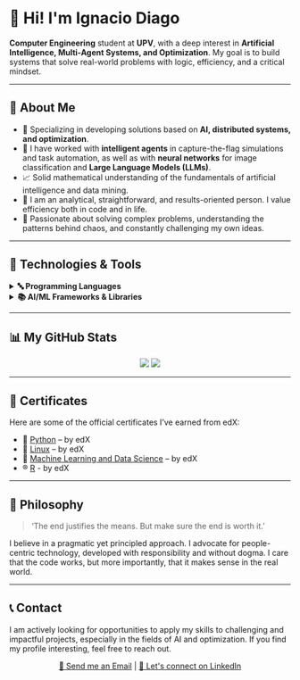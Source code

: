 # 👋 Hi! I'm Ignacio Diago

**Computer Engineering** student at **UPV**, with a deep interest in **Artificial Intelligence, Multi-Agent Systems, and Optimization**. My goal is to build systems that solve real-world problems with logic, efficiency, and a critical mindset.

---

## 🚀 About Me

- 🤖 Specializing in developing solutions based on **AI, distributed systems, and optimization**.
- 🧠 I have worked with **intelligent agents** in capture-the-flag simulations and task automation, as well as with **neural networks** for image classification and **Large Language Models (LLMs)**.
- 📈 Solid mathematical understanding of the fundamentals of artificial intelligence and data mining.
- 🔬 I am an analytical, straightforward, and results-oriented person. I value efficiency both in code and in life.
- 🧩 Passionate about solving complex problems, understanding the patterns behind chaos, and constantly challenging my own ideas. 

---

## 🔧 Technologies & Tools

<details>
  <summary><b>🔤 Programming Languages</b></summary>
  <p align="left">
    <a href="https://www.python.org" target="_blank" rel="noreferrer"> <img src="https://raw.githubusercontent.com/devicons/devicon/master/icons/python/python-original.svg" alt="python" width="40" height="40"/> </a>
    <a href="https://www.r-project.org/" target="_blank" rel="noreferrer"> <img src="https://raw.githubusercontent.com/devicons/devicon/master/icons/r/r-original.svg" alt="R" width="40" height="40"/> </a>
    <a href="https://developer.mozilla.org/en-US/docs/Web/JavaScript" target="_blank" rel="noreferrer"> <img src="https://raw.githubusercontent.com/devicons/devicon/master/icons/javascript/javascript-original.svg" alt="JavaScript" width="40" height="40"/> </a>
    <a href="https://www.java.com" target="_blank" rel="noreferrer"> <img src="https://raw.githubusercontent.com/devicons/devicon/master/icons/java/java-original.svg" alt="java" width="40" height="40"/> </a>
    <a href="https://www.cprogramming.com/" target="_blank" rel="noreferrer"> <img src="https://raw.githubusercontent.com/devicons/devicon/master/icons/c/c-original.svg" alt="c" width="40" height="40"/> </a>
  </p>
</details>

<details>
  <summary><b>📚 AI/ML Frameworks & Libraries</b></summary>
  
  <b>Machine Learning (Python):</b>
  <p align="left">
    <a href="https://scikit-learn.org/" target="_blank" rel="noreferrer"><img src="https://upload.wikimedia.org/wikipedia/commons/0/05/Scikit_learn_logo_small.svg" alt="scikit-learn" width="40" height="40"/></a>
    <a href="https://xgboost.ai/" target="_blank" rel="noreferrer"><img src="https://img.shields.io/badge/XGBoost-006600?style=for-the-badge&logo=xgboost&logoColor=white" alt="XGBoost" /></a>
    <a href="https://lightgbm.readthedocs.io/" target="_blank" rel="noreferrer"><img src="https://img.shields.io/badge/LightGBM-444444?style=for-the-badge" alt="LightGBM" /></a>
  </p>
  
  <b>Deep Learning:</b>
  <p align="left">
    <a href="https://www.tensorflow.org" target="_blank" rel="noreferrer"> <img src="https://raw.githubusercontent.com/devicons/devicon/master/icons/tensorflow/tensorflow-original.svg" alt="tensorflow" width="40" height="40"/> </a>
    <a href="https://pytorch.org/" target="_blank" rel="noreferrer"> <img src="https://raw.githubusercontent.com/devicons/devicon/master/icons/pytorch/pytorch-original.svg" alt="pytorch" width="40" height="40"/> </a>
  </p>

  <b>Data Analysis & ML (R):</b>
  <p align="left">
    <a href="https://www.tidyverse.org/" target="_blank" rel="noreferrer"><img src="https://img.shields.io/badge/Tidyverse-1A73E8?style=for-the-badge" alt="Tidyverse" /></a>
    <a href="https://ggplot2.tidyverse.org/" target="_blank" rel="noreferrer"><img src="https://img.shields.io/badge/ggplot2-0073C2?style=for-the-badge" alt="ggplot2" /></a>
    <a href="http://topepo.github.io/caret/index.html" target="_blank" rel="noreferrer"><img src="https://img.shields.io/badge/caret-00A599?style=for-the-badge" alt="caret" /></a>
  </p>
  
  <b>NLP / Embeddings:</b>
  <p align="left">
    <a href="https://www.nltk.org/" target="_blank" rel="noreferrer"><img src="https://img.shields.io/badge/NLTK-306998?style=for-the-badge" alt="NLTK" /></a>
    <a href="https://huggingface.co/" target="_blank" rel="noreferrer"><img src="https://huggingface.co/front/assets/huggingface_logo-noborder.svg" alt="Hugging Face" height="40"/></a>
  </p>
  
  <b>Optimization:</b>
  <p align="left">
    <a href="https://www.lindo.com/index.php/products/lingo-and-optimization-modeling" target="_blank" rel="noreferrer"><img src="https://img.shields.io/badge/LINGO-FF7D00?style=for-the-badge" alt="LINGO" /></a>
    <a href="https://developers.google.com/optimization" target="_blank" rel="noreferrer"><img src="https://img.shields.io/badge/OR--Tools-1A73E8?style=for-the-badge&logo=google&logoColor=white" alt="OR-Tools" /></a>
  </p>

  <b>Visualization:</b>
  <p align="left">
    <a href="https://matplotlib.org/" target="_blank" rel="noreferrer"><img src="https://raw.githubusercontent.com/devicons/devicon/master/icons/matplotlib/matplotlib-original.svg" alt="matplotlib" width="40" height="40"/></a>
    <a href="https://plotly.com/" target="_blank" rel="noreferrer"><img src="https://raw.githubusercontent.com/devicons/devicon/master/icons/plotly/plotly-original.svg" alt="plotly" width="40" height="40"/></a>
  </p>

  <b>SQL & NoSQL:</b>
<p align="left"> 
  <a href="https://www.mysql.com/" target="_blank" rel="noreferrer"><img src="https://raw.githubusercontent.com/devicons/devicon/master/icons/mysql/mysql-original-wordmark.svg" alt="MySQL" width="40" height="40"/></a> 
  <a href="https://www.sqlite.org/index.html" target="_blank" rel="noreferrer"><img src="https://img.shields.io/badge/SQLite-003B57?style=for-the-badge&logo=sqlite&logoColor=white" alt="SQLite" /></a> 
  <a href="https://www.mongodb.com/" target="_blank" rel="noreferrer"><img src="https://raw.githubusercontent.com/devicons/devicon/master/icons/mongodb/mongodb-original-wordmark.svg" alt="MongoDB" width="40" height="40"/></a> 
  <a href="https://www.sqlalchemy.org/" target="_blank" rel="noreferrer"><img src="https://img.shields.io/badge/SQLAlchemy-EF2D5E?style=for-the-badge" alt="SQLAlchemy" /></a> 
  <a href="https://www.psycopg.org/" target="_blank" rel="noreferrer"><img src="https://img.shields.io/badge/psycopg2-336791?style=for-the-badge" alt="psycopg2" /></a> 
  <a href="https://www.mongodb.com/docs/drivers/pymongo/" target="_blank" rel="noreferrer"><img src="https://img.shields.io/badge/PyMongo-47A248?style=for-the-badge" alt="PyMongo" /></a> 
</p>
</details>

---

## 📊 My GitHub Stats

<p align="center">
  <img height="180em" src="https://github-readme-stats.vercel.app/api?username=iDiagoValeta&show_icons=true&theme=dracula&include_all_commits=true&count_private=true&cache_seconds=7200"/>
  <img height="180em" src="https://github-readme-stats.vercel.app/api/top-langs/?username=iDiagoValeta&layout=compact&langs_count=8&theme=dracula&cache_seconds=7200"/>
</p>

---

## 📜 Certificates

Here are some of the official certificates I’ve earned from edX:

- 🐍 [Python](https://courses.edx.org/certificates/4c6101f8b20348a39ce814dfa8009117) – by edX
- 🐧 [Linux](https://courses.edx.org/certificates/37fcce9e7fae41e3977e11462300c83a) – by edX
- 🤖 [Machine Learning and Data Science](https://courses.edx.org/certificates/e5e7a1456e2549ee98daf20ca0250a06) – by edX
- ®️ [R](https://courses.edx.org/certificates/df04f832d5f644fb8afe3bc3c2f16763) - by edX

---

## 🧠 Philosophy

> ‘The end justifies the means. But make sure the end is worth it.’

I believe in a pragmatic yet principled approach. I advocate for people-centric technology, developed with responsibility and without dogma. I care that the code works, but more importantly, that it makes sense in the real world.

---

## 📞 Contact

I am actively looking for opportunities to apply my skills to challenging and impactful projects, especially in the fields of AI and optimization. If you find my profile interesting, feel free to reach out.

<p align="center">
  <a href="mailto:nadiva1243@gmail.com">📧 Send me an Email</a> | 
  <a href="https://www.linkedin.com/in/ignacio-diago-valeta-1234567891011121314/">💼 Let's connect on LinkedIn</a>
</p>

